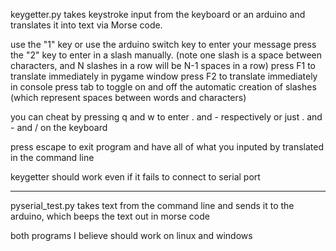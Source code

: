 keygetter.py takes keystroke input from the keyboard or an arduino and translates it into
text via Morse code. 

use the "1" key or use the arduino switch key to enter your message
press the "2" key to enter in a slash manually. (note one slash is a space between characters, and N slashes in a row will be N-1 spaces in a row)
press F1 to translate immediately in pygame window
press F2 to translate immediately in console
press tab to toggle on and off the automatic creation of slashes (which represent spaces between words and characters) 

you can cheat by pressing q and w to enter . and - respectively or just . and - and / on the keyboard

press escape to exit program and have all of what you inputed by translated in the command line

keygetter should work even if it fails to connect to serial port
__________________________________________________________________________________________________
pyserial_test.py takes text from the command line and sends it to the arduino, which beeps the text out in morse code

both programs I believe should work on linux and windows